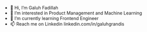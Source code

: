 - 👋 Hi, I’m Galuh Fadillah
- 👀 I’m interested in Product Management and Machine Learning
- 🌱 I’m currently learning Frontend Engineer
- 📫 Reach me on Linkedin linkedin.com/in/galuhgrandis

<!---
gfgrandis/gfgrandis is a ✨ special ✨ repository because its `README.md` (this file) appears on your GitHub profile.
You can click the Preview link to take a look at your changes.
--->

